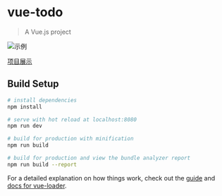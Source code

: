 # vue-todo

> A Vue.js project

![示例](https://github.com/haledc/vue-todo/blob/master/app.png)

[项目展示](https://haledc.github.io/vue-todo)

## Build Setup

``` bash
# install dependencies
npm install

# serve with hot reload at localhost:8080
npm run dev

# build for production with minification
npm run build

# build for production and view the bundle analyzer report
npm run build --report
```

For a detailed explanation on how things work, check out the [guide](http://vuejs-templates.github.io/webpack/) and [docs for vue-loader](http://vuejs.github.io/vue-loader).
